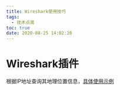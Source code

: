 ```yaml
---
title: Wireshark使用技巧
tags:
  - 技术点滴
toc: true
date: 2020-08-25 14:02:20
---
```

<!--more-->

# Wireshark插件
根据IP地址查询其地理位置信息，[具体使用示例](https://wiki.wireshark.org/HowToUseGeoIP)
